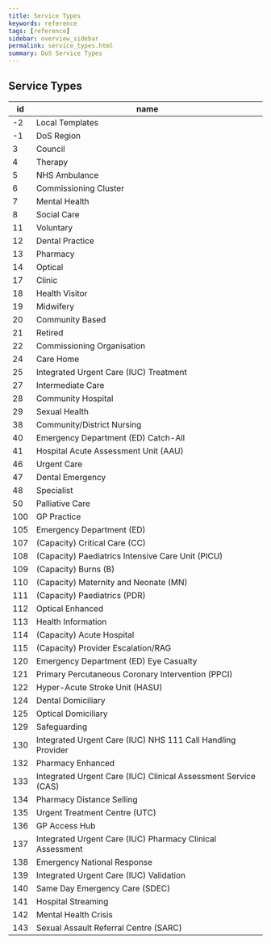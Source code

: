 ```yaml
---
title: Service Types
keywords: reference
tags: [reference]
sidebar: overview_sidebar
permalink: service_types.html
summary: DoS Service Types
---
```


## Service Types ##

|id	|name|
|-|-|
|-2	|Local Templates|
|-1	|DoS Region|
|3	|Council|
|4	|Therapy|
|5	|NHS Ambulance|
|6	|Commissioning Cluster|
|7	|Mental Health|
|8	|Social Care|
|11	|Voluntary|
|12	|Dental Practice|
|13	|Pharmacy|
|14	|Optical|
|17	|Clinic|
|18	|Health Visitor|
|19	|Midwifery|
|20	|Community Based|
|21	|Retired|
|22	|Commissioning Organisation|
|24	|Care Home|
|25	|Integrated Urgent Care (IUC) Treatment|
|27	|Intermediate Care|
|28	|Community Hospital|
|29	|Sexual Health|
|38	|Community/District Nursing|
|40	|Emergency Department (ED) Catch-All|
|41	|Hospital Acute Assessment Unit (AAU)|
|46	|Urgent Care|
|47	|Dental Emergency|
|48	|Specialist|
|50	|Palliative Care|
|100	|GP Practice|
|105	|Emergency Department (ED)|
|107	|(Capacity) Critical Care (CC)|
|108	|(Capacity) Paediatrics Intensive Care Unit (PICU)|
|109	|(Capacity) Burns (B)|
|110	|(Capacity) Maternity and Neonate (MN)|
|111	|(Capacity) Paediatrics (PDR)|
|112	|Optical Enhanced|
|113	|Health Information|
|114	|(Capacity) Acute Hospital|
|115	|(Capacity) Provider Escalation/RAG|
|120	|Emergency Department (ED) Eye Casualty|
|121	|Primary Percutaneous Coronary Intervention (PPCI)|
|122	|Hyper-Acute Stroke Unit (HASU)|
|124	|Dental Domiciliary|
|125	|Optical Domiciliary|
|129	|Safeguarding|
|130	|Integrated Urgent Care (IUC) NHS 111 Call Handling Provider|
|132	|Pharmacy Enhanced|
|133	|Integrated Urgent Care (IUC) Clinical Assessment Service (CAS)|
|134	|Pharmacy Distance Selling|
|135	|Urgent Treatment Centre (UTC)|
|136	|GP Access Hub|
|137	|Integrated Urgent Care (IUC) Pharmacy Clinical Assessment|
|138	|Emergency National Response|
|139  |Integrated Urgent Care (IUC) Validation|
|140  |Same Day Emergency Care (SDEC)|
|141  |Hospital Streaming|
|142  |Mental Health Crisis|
|143  |Sexual Assault Referral Centre (SARC)|
